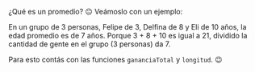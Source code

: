 ¿Qué es un promedio? :neutral_face: Veámoslo con un ejemplo:

En un grupo de 3 personas, Felipe de 3, Delfina de 8 y Eli de 10 años, la edad promedio es de 7 años. Porque 3 + 8 + 10 es igual a 21, dividido la cantidad de gente en el grupo (3 personas) da 7.

Para esto contás con las funciones `gananciaTotal` y `longitud`. :wink:
